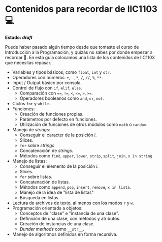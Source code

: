 # Contenidos para recordar de IIC1103 💻

**Estado: _draft_**

Puede haber pasado algún tiempo desde que tomaste el curso de Introducción a la Programación, y quizás no sabes por donde empezar a recordar 🤔. En esta guía colocamos una lista de los contenidos de IIC1103 que necesitas repasar.

- Variables y tipos básicos, como `float`, `int` y `str`.
- Operadores con números: `+`, `-`, `*`, `/`, `//`, `%`, `**`.
- Input / Output básico por consola.
- Control de flujo con `if`, `elif`, `else`.
  - Comparación con `==`, `!=`, `<`, `<=`, `>`, `>=`.
  - Operadores booleanos como `and`, `or`, `not`.
- Ciclos `for` y `while`.
- Funciones:
  - Creación de funciones propias.
  - Parámetros por defecto en funciones.
  - Utilización de funciones de otros módulos como `math` o `random`.
- Manejo de _strings_:
  - Conseguir el caracter de la posición _i_.
  - Slices.
  - `for` sobre _strings_.
  - Concatenación de _strings_.
  - Métodos como `find`, `upper`, `lower`, `strip`, `split`, `join`, `x in string`.
- Manejo de listas:
  - Conseguir el elemento de la posición _i_.
  - Slices.
  - `for` sobre listas.
  - Concatenación de listas.
  - Métodos como `append`, `pop`, `insert`, `remove`, `x in lista`.
  - Manejo de la idea de "lista de listas"
  - Búsqueda en listas.
- Lectura de archivos de texto, al menos con los modos `r` y `w`.
- Programación orientada a objetos:
  - Conceptos de "clase" e "instancia de una clase".
  - Definición de una clase, con métodos y atributos.
  - Creación de instancias de una clase.
  - _Dunder methods_ como `__str__`.
- Manejo de algoritmos definidos en forma recursiva.
